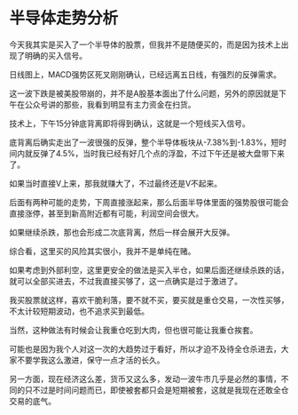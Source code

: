 # 半导体走势分析
[url]: (https://t.zsxq.com/RrBy76u)

今天我其实是买入了一个半导体的股票，但我并不是随便买的，而是因为技术上出现了明确的买入信号。

日线图上，MACD强势区死叉刚刚确认，已经远离五日线，有强烈的反弹需求。

这一波下跌是被美股带崩的，并不是A股基本面出了什么问题，另外的原因就是下午在公众号讲的那些，我看到明显有主力资金在扫货。

技术上，下午15分钟底背离即将得到确认，这就是一个短线买入信号。

底背离后确实走出了一波很强的反弹，整个半导体板块从-7.38%到-1.83%，短时间内就反弹了4.5%，当时我已经有好几个点的浮盈，不过下午还是被大盘带下来了。

如果当时直接V上来，那我就赚大了，不过最终还是V不起来。

后面有两种可能的走势，下周直接涨起来，那么后面半导体里面的强势股很可能会直接涨停，甚至到新高附近都有可能，利润空间会很大。

如果继续杀跌，那也会形成二次底背离，然后一样会展开大反弹。

综合看，这里买的风险其实很小，我并不是单纯在赌。

如果考虑到外部利空，这里更安全的做法是买入半仓，如果后面还继续杀跌的话，就可以全部买进去，不过我直接买够了，这一点确实是过于激进了。

我买股票就这样，喜欢干脆利落，要不就不买，要买就是重仓交易，一次性买够，不太计较短期波动，也不追求买到最低。

当然，这种做法有时候会让我重仓吃到大肉，但也很可能让我重仓挨套。

可能也是因为我个人对这一次的大趋势过于看好，所以才迫不及待全仓杀进去，大家不要学我这么激进，保守一点才活的长久。

另一方面，现在经济这么差，货币又这么多，发动一波牛市几乎是必然的事情，不同的只不过是时间问题而已，即使被套都只会是短期被套，这就是我现在还敢全仓交易的底气。